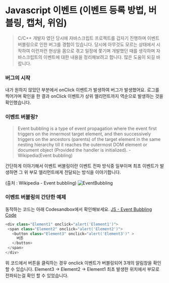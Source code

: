 # Javascript 이벤트 (이벤트 등록 방법, 버블링, 캡처, 위임)

> C/C++ 개발자 였던 당시에 자바스크립트 프로젝트를 갑자기 진행하며 이벤트 버블링으로 인한 버그를 경험이 있습니다. 
> 당시에 아무것도 모르는 상태에서 시작하여 이런저런 현상을 몸으로 겪고 일정에 쫓기며 개발했던 때를 생각하며
> 자바스크립트의 이벤트에 대한 내용을 정리해보려고 합니다. 많은 도움이 되길 바랍니다.

### 버그의 시작
내가 원하지 않았던 부분에서 onClick 이벤트가 발생하여 버그가 발생했어요.
로그를 찍어가며 확인을 한 결과 onClick 이벤트가 상위 엘리먼트까지 역순으로 발생하는 것을 확인했습니다.

### 이벤트 버블링?
> Event bubbling is a type of event propagation where the event first triggers on the innermost target element, and then successively triggers on the ancestors (parents) of the target element in the same nesting hierarchy till it reaches the outermost DOM element or document object (Provided the handler is initialized).  - Wikipedia(Event bubbling)

간단하게 이야기해서 이벤트 버블링이란 이벤트 전파 방식중 일부이며 최초 이벤트가 발생하면 그 위 부모 엘리먼트에게 전달되는 방식을 이야기합니다.

(출처 : Wikipedia - Event bubbling)
![EventBubbling](https://upload.wikimedia.org/wikipedia/commons/8/87/Event_bubbling.jpg "Event Bubbling")

 
 ### 이벤트 버블링의 간단한 예제
동작하는 코드는 아래 Codesandbox에서 확인해보세요.
[JS - Event Bubbling Code](https://4qw7p9zrx9.codesandbox.io/) 
 ```javascript
<div class="Element1" onclick="alert('Element1')">
  <span class="Element2" onclick="alert('Element2')">
    <button class="Element3" onclick="alert('Element3')" >
      버튼
    </button>
  </span>
</div>
 ```
 위 코드에서 버튼을 클릭하는 경우 onclick 이벤트가 버블링되어 3개의 알림창을 확인 할 수 있습니다.
 Element3 -> Element2 -> Element1
 최초 발생한 위치에서 부모로 전파되는걸 확인 할 수 있었습니다.
